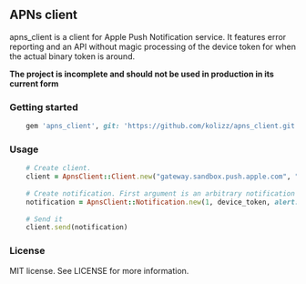 ## APNs client

apns_client is a client for Apple Push Notification service. It features error reporting and an API without magic
processing of the device token for when the actual binary token is around.

**The project is incomplete and should not be used in production in its current form**

### Getting started

```ruby
    gem 'apns_client', git: 'https://github.com/kolizz/apns_client.git'
```
 
### Usage

```ruby
    # Create client.
    client = ApnsClient::Client.new("gateway.sandbox.push.apple.com", "feedback.sandbox.push.apple.com", File.read("path/to/certificate.pem")))   
    
    # Create notification. First argument is an arbitrary notification id. Device token is the binary string from iOS/OS X.
    notification = ApnsClient::Notification.new(1, device_token, alert: "hello world")
    
    # Send it
    client.send(notification)
```

### License

MIT license. See LICENSE for more information.
